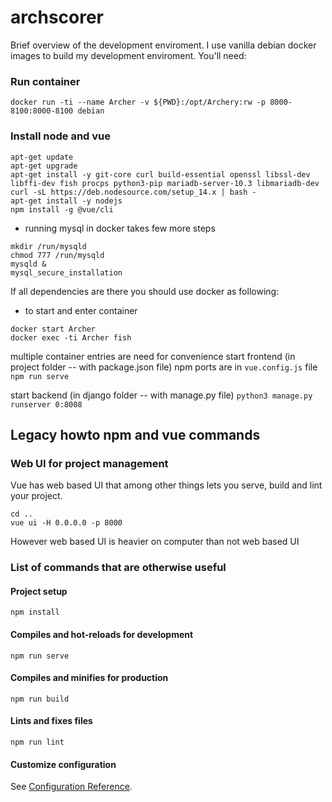 # archscorer

Brief overview of the development enviroment. I use vanilla debian docker images
to build my development enviroment. You'll need:

### Run container
```
docker run -ti --name Archer -v ${PWD}:/opt/Archery:rw -p 8000-8100:8000-8100 debian
```

### Install node and vue
```
apt-get update
apt-get upgrade
apt-get install -y git-core curl build-essential openssl libssl-dev libffi-dev fish procps python3-pip mariadb-server-10.3 libmariadb-dev
curl -sL https://deb.nodesource.com/setup_14.x | bash -
apt-get install -y nodejs
npm install -g @vue/cli
```
* running mysql in docker takes few more steps
```
mkdir /run/mysqld
chmod 777 /run/mysqld
mysqld &
mysql_secure_installation
```

If all dependencies are there you should use docker as following:
* to start and enter container
```
docker start Archer
docker exec -ti Archer fish
```
multiple container entries are need for convenience
start frontend (in project folder -- with package.json file)
npm ports are in `vue.config.js` file
`npm run serve`

start backend (in django folder -- with manage.py file)
`python3 manage.py runserver 0:8008`

## Legacy howto npm and vue commands

### Web UI for project management
Vue has web based UI that among other things lets you serve, build and lint your project.
```
cd ..
vue ui -H 0.0.0.0 -p 8000
```

However web based UI is heavier on computer than not web based UI

### List of commands that are otherwise useful

#### Project setup
```
npm install
```

#### Compiles and hot-reloads for development
```
npm run serve
```

#### Compiles and minifies for production
```
npm run build
```

#### Lints and fixes files
```
npm run lint
```

#### Customize configuration
See [Configuration Reference](https://cli.vuejs.org/config/).
